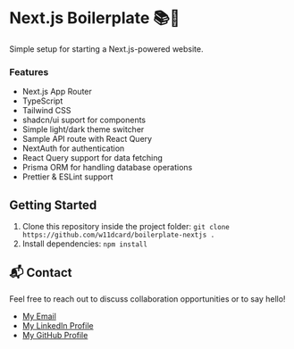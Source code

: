 # Next.js Boilerplate 📚🚀

Simple setup for starting a Next.js-powered website.

### Features

- Next.js App Router
- TypeScript
- Tailwind CSS
- shadcn/ui suport for components
- Simple light/dark theme switcher
- Sample API route with React Query
- NextAuth for authentication
- React Query support for data fetching
- Prisma ORM for handling database operations
- Prettier & ESLint support

## Getting Started

1. Clone this repository inside the project folder: `git clone https://github.com/w11dcard/boilerplate-nextjs .`
2. Install dependencies: `npm install`

## 📬 Contact

Feel free to reach out to discuss collaboration opportunities or to say hello!

- [My Email](mailto:matheus.felipe.19rt@gmail.com)
- [My LinkedIn Profile](https://www.linkedin.com/in/matheus-mortari-19rt/)
- [My GitHub Profile](https://github.com/w11dcard)
